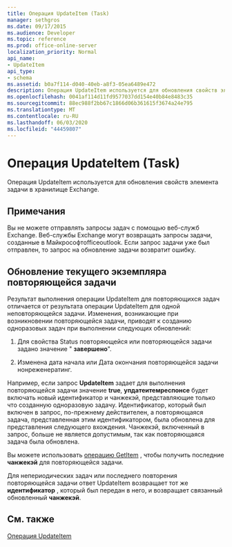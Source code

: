 ```yaml
---
title: Операция UpdateItem (Task)
manager: sethgros
ms.date: 09/17/2015
ms.audience: Developer
ms.topic: reference
ms.prod: office-online-server
localization_priority: Normal
api_name:
- UpdateItem
api_type:
- schema
ms.assetid: b0a7f114-d040-40eb-a8f3-05ea6489e472
description: Операция UpdateItem используется для обновления свойств элемента задачи в хранилище Exchange.
ms.openlocfilehash: 0041af114d11fd9577037dd154e40b84e8483c35
ms.sourcegitcommit: 88ec988f2bb67c1866d06b361615f3674a24e795
ms.translationtype: MT
ms.contentlocale: ru-RU
ms.lasthandoff: 06/03/2020
ms.locfileid: "44459807"
---
```

# <a name="updateitem-operation-task"></a>Операция UpdateItem (Task)

Операция UpdateItem используется для обновления свойств элемента задачи в хранилище Exchange.
  
## <a name="remarks"></a>Примечания

Вы не можете отправлять запросы задач с помощью веб-служб Exchange. Веб-службы Exchange могут возвращать запросы задачи, созданные в Майкрософтofficeoutlook. Если запрос задачи уже был отправлен, то запрос на обновление задачи возвратит ошибку.
  
## <a name="updating-the-current-occurrence-of-a-recurring-task"></a>Обновление текущего экземпляра повторяющейся задачи

Результат выполнения операции UpdateItem для повторяющихся задач отличается от результата операции UpdateItem для одной неповторяющейся задачи. Изменения, возникающие при возникновении повторяющейся задачи, приводят к созданию одноразовых задач при выполнении следующих обновлений:
  
1. Для свойства Status повторяющейся или повторяющейся задачи задано значение " **завершено**".
    
2. Изменена дата начала или Дата окончания повторяющейся задачи нонреженератинг.
    
Например, если запрос **UpdateItem** задает для выполнения повторяющейся задачи значение **true**, **упдатеитемреспонсе** будет включать новый идентификатор и чанжекэй, представляющие только что созданную одноразовую задачу. Идентификатор, который был включен в запрос, по-прежнему действителен, а повторяющаяся задача, представленная этим идентификатором, была обновлена для представления следующего вхождения. Чанжекэй, включенный в запрос, больше не является допустимым, так как повторяющаяся задача была обновлена. 
  
Вы можете использовать [операцию GetItem](getitem-operation.md) , чтобы получить последние **чанжекэй** для повторяющейся задачи. 
  
Для непериодических задач или последнего повторения повторяющейся задачи ответ UpdateItem возвращает тот же **идентификатор** , который был передан в него, и возвращает связанный обновленный **чанжекэй**.
  
## <a name="see-also"></a>См. также



[Операция UpdateItem](updateitem-operation.md)

